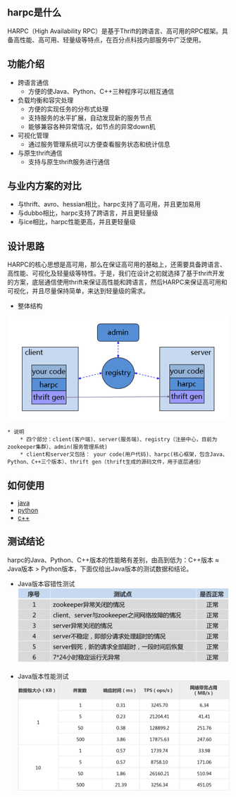 ## harpc是什么
HARPC（High Availability RPC）是基于Thrift的跨语言、高可用的RPC框架。具备高性能、高可用、轻量级等特点，在百分点科技内部服务中广泛使用。

## 功能介绍

* 跨语言通信
    * 方便的使Java、Python、C++三种程序可以相互通信
* 负载均衡和容灾处理
    * 方便的实现任务的分布式处理
    * 支持服务的水平扩展，自动发现新的服务节点
    * 能够兼容各种异常情况，如节点的异常down机
* 可视化管理
    * 通过服务管理系统可以方便查看服务状态和统计信息
* 与原生thrift通信
    * 支持与原生thrift服务进行通信   

## 与业内方案的对比

* 与thrift、avro、hessian相比，harpc支持了高可用，并且更加易用
* 与dubbo相比，harpc支持了跨语言，并且更轻量级
* 与ice相比，harpc性能更高，并且更轻量级

## 设计思路
HARPC的核心思想是高可用，那么在保证高可用的基础上，还需要具备跨语言、高性能、可视化及轻量级等特性。于是，我们在设计之初就选择了基于thrift开发的方案，底层通信使用thrift来保证高性能和跨语言，然后HARPC来保证高可用和可视化，并且尽量保持简单，来达到轻量级的需求。

* 整体结构

![整体结构](imgs/arch_overall.png)
   
    * 说明
        * 四个部分：client(客户端)、server(服务端)、registry（注册中心，目前为zookeeper集群）、admin(服务管理系统)
        * client和server又包括： your code(用户代码)、harpc(核心框架，包含Java、Python、C++三个版本）、thrift gen（thrift生成的源码文件，用于底层通信）


## 如何使用

* [java](java) 
* [python](python)
* [c++](cpp)

## 测试结论
harpc的Java、Python、C++版本的性能略有差别，由高到低为：C++版本 ≈ Java版本 > Python版本，下面仅给出Java版本的测试数据和结论。

* Java版本容错性测试
![java版本容错性测试](imgs/java_fault_tolerant.png)

* Java版本性能测试
![java版本性能测试](imgs/java_performance.png)